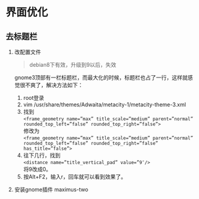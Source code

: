 # 界面优化
## 去标题栏
1. 改配置文件
	> debian8下有效，升级到9以后，失效
	
	gnome3顶部有一栏标题栏，而最大化的时候，标题栏也占了一行，这样就感觉很不爽了，解决方法如下：
	1. root登录
	3. vim /usr/share/themes/Adwaita/metacity-1/metacity-theme-3.xml
	4. 找到  
	`<frame_geometry name=”max” title_scale=”medium” parent=”normal” rounded_top_left=”false” rounded_top_right=”false”>`  
	修改为  
	`<frame_geometry name=”max” title_scale=”medium” parent=”normal” rounded_top_left=”false” rounded_top_right=”false” has_title=”false”>`
	5. 往下几行，找到  
	`<distance name=”title_vertical_pad” value=”9″/>`  
	将9改成0。
	7. 按Alt+F2，输入r，回车就可以看到效果了。
2. 安装gnome插件
	maximus-two
